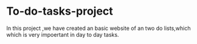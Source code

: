 # To-do-tasks-project
In this project ,we have created an basic website of an two do lists,which which is very impoertant in day to day tasks.
